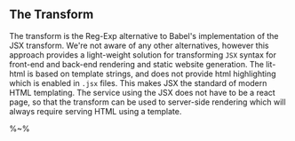 ## The Transform

The transform is the Reg-Exp alternative to Babel's implementation of the JSX transform. We're not aware of any other alternatives, however this approach provides a light-weight solution for transforming `JSX` syntax for front-end and back-end rendering and static website generation. The lit-html is based on template strings, and does not provide html highlighting which is enabled in `.jsx` files. This makes JSX the standard of modern HTML templating. The service using the JSX does not have to be a react page, so that the transform can be used to server-side rendering which will always require serving HTML using a template.

<!-- ```js
// processes a simple component
const Element = ({ test, children, id }) => <div id={ 'id' }>
  Hello, { test }! { children }
  <div class={ 'TEST' }>test</div>
</div>

/* expected */
const Element = ({ test, children, id }) => p('div',{id:'id'},
'  Hello, ',test,'! ',children,
p('div',{class:'TEST'},'test')
)
/**/
``` -->

%~%

